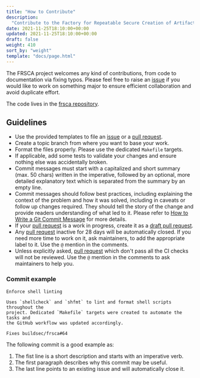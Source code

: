 ```yaml
---
title: "How to Contribute"
description:
  "Contribute to the Factory for Repeatable Secure Creation of Artifacts."
date: 2021-11-25T18:10:00+00:00
updated: 2021-11-25T18:10:00+00:00
draft: false
weight: 410
sort_by: "weight"
template: "docs/page.html"
---
```


The FRSCA project welcomes any kind of contributions, from code to documentation
via fixing typos. Please feel free to raise an [issue] if you would like to work
on something major to ensure efficient collaboration and avoid duplicate effort.

The code lives in the [frsca repository](https://github.com/buildsec/frsca).

## Guidelines

- Use the provided templates to file an [issue] or a [pull request].
- Create a topic branch from where you want to base your work.
- Format the files properly. Please use the dedicated `Makefile` targets.
- If applicable, add some tests to validate your changes and ensure nothing else
  was accidentally broken.
- Commit messages must start with a capitalized and short summary (max. 50
  chars) written in the imperative, followed by an optional, more detailed
  explanatory text which is separated from the summary by an empty line.
- Commit messages should follow best practices, including explaining the context
  of the problem and how it was solved, including in caveats or follow up
  changes required. They should tell the story of the change and provide readers
  understanding of what led to it. Please refer to [How to Write a Git Commit
  Message] for more details.
- If your [pull request] is a work in progress, create it as a [draft pull
  request].
- Any [pull request] inactive for 28 days will be automatically closed. If you
  need more time to work on it, ask maintainers, to add the appropriate label to
  it. Use the `@` mention in the comments.
- Unless explicitly asked, [pull request] which don't pass all the CI checks
  will not be reviewed. Use the `@` mention in the comments to ask maintainers
  to help you.

### Commit example

```COMMIT_EDITMSG
Enforce shell linting

Uses `shellcheck` and `shfmt` to lint and format shell scripts throughout the
project. Dedicated `Makefile` targets were created to automate the tasks and
the GitHub workflow was updated accordingly.

Fixes buildsec/frsca#64
```

The following commit is a good example as:

1. The fist line is a short description and starts with an imperative verb.
2. The first paragraph describes why this commit may be useful.
3. The last line points to an existing issue and will automatically close it.

[draft pull request]:
  https://github.blog/2019-02-14-introducing-draft-pull-requests/
[how to write a git commit message]: http://chris.beams.io/posts/git-commit
[issue]: https://github.com/buildsec/frsca/issues/new/choose
[pull request]: https://github.com/buildsec/frsca/pulls
